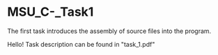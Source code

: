 # MSU_C-_Task1
The first task introduces the assembly of source files into the program.

Hello! Task description can be found in "task_1.pdf"
